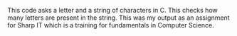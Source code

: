 This code asks a letter and a string of characters in C. This checks how many letters are present in the string. This was my output as an assignment for Sharp IT which is a training for fundamentals in Computer Science. 
